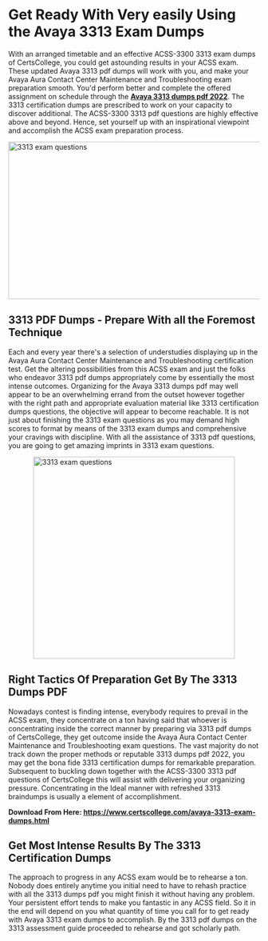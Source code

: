 <h1><strong>Get Ready With Very easily Using the Avaya 3313 Exam Dumps&nbsp;</strong></h1>
<p><span style="font-weight: 400;">With an arranged timetable and an effective ACSS-3300 3313 exam dumps of CertsCollege, you could get astounding results in your ACSS exam. These updated Avaya 3313 pdf dumps will work with you, and make your Avaya Aura Contact Center Maintenance and Troubleshooting exam preparation smooth. You'd perform better and complete the offered assignment on schedule through the <strong><a href="https://www.certscollege.com/avaya-3313-exam-dumps.html">Avaya 3313 dumps pdf 2022</a></strong>. The 3313 certification dumps are prescribed to work on your capacity to discover additional. The ACSS-3300 3313 pdf questions are highly effective above and beyond. Hence, set yourself up with an inspirational viewpoint and accomplish the ACSS exam preparation process.&nbsp;</span></p>
<p><span style="font-weight: 400;"><img style="display: block; margin-left: auto; margin-right: auto;" src="https://i.ibb.co/CPDK3ps/Yellow-and-Blue-Initiative-Blog-Banner.png" alt="3313 exam questions" width="559" height="315" /></span></p>
<h2><strong>3313 PDF Dumps - Prepare With all the Foremost Technique</strong></h2>
<p><span style="font-weight: 400;">Each and every year there's a selection of understudies displaying up in the Avaya Aura Contact Center Maintenance and Troubleshooting certification test. Get the altering possibilities from this ACSS exam and just the folks who endeavor 3313 pdf dumps appropriately come by essentially the most intense outcomes. Organizing for the Avaya 3313 dumps pdf may well appear to be an overwhelming errand from the outset however together with the right path and appropriate evaluation material like 3313 certification dumps questions, the objective will appear to become reachable. It is not just about finishing the 3313 exam questions as you may demand high scores to format by means of the 3313 exam dumps and comprehensive your cravings with discipline. With all the assistance of 3313 pdf questions, you are going to get amazing imprints in 3313 exam questions.</span></p>
<p><span style="font-weight: 400;"><a href="https://tinyurl.com/ya3x6w94"><img style="display: block; margin-left: auto; margin-right: auto;" src="https://i.ibb.co/9tMrhdY/Teacher-Appreciation-Invitation.png" alt="3313 exam questions " width="404" height="404" /></a></span></p>
<h2><strong>Right Tactics Of Preparation Get By The 3313 Dumps PDF</strong></h2>
<p><span style="font-weight: 400;">Nowadays contest is finding intense, everybody requires to prevail in the ACSS exam, they concentrate on a ton having said that whoever is concentrating inside the correct manner by preparing via 3313 pdf dumps of CertsCollege, they get outcome inside the Avaya Aura Contact Center Maintenance and Troubleshooting exam questions. The vast majority do not track down the proper methods or reputable 3313 dumps pdf 2022, you may get the bona fide 3313 certification dumps for remarkable preparation. Subsequent to buckling down together with the ACSS-3300 3313 pdf questions of CertsCollege this will assist with delivering your organizing pressure. Concentrating in the Ideal manner with refreshed 3313 braindumps is usually a element of accomplishment.</span></p>
<p><span style="font-weight: 400;"><strong>Download From Here: <a href="https://www.certscollege.com/avaya-3313-exam-dumps.html">https://www.certscollege.com/avaya-3313-exam-dumps.html</a></strong></span></p>
<h2><strong>Get Most Intense Results By The 3313 Certification Dumps</strong></h2>
<p><span style="font-weight: 400;">The approach to progress in any ACSS exam would be to rehearse a ton. Nobody does entirely anytime you initial need to have to rehash practice with all the 3313 dumps pdf you might finish it without having any problem. Your persistent effort tends to make you fantastic in any ACSS field. So it in the end will depend on you what quantity of time you call for to get ready with Avaya 3313 exam dumps to accomplish. By the 3313 pdf dumps on the 3313 assessment guide proceeded to rehearse and got scholarly path.</span></p>
